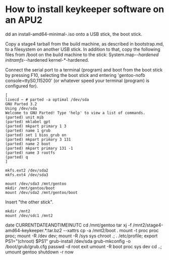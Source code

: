 # How to install keykeeper software on an APU2

dd an install-amd64-minimal-<date>.iso onto a USB stick, the
boot stick.

Copy a stage4 tarball from the build machine, as described in
bootstrap.md, to a filesystem on another USB stick. In addition to
that, copy the following files from /boot on the build machine to the
stick: System.map-*-hardened initramfs-*-hardened kernel-*-hardened.

Connect the serial port to a terminal (program) and boot from the boot
stick by pressing F10, selecting the boot stick and entering
'gentoo-nofb console=ttyS0,115200' (or whatever speed your terminal
(program) is configured for).

    [
    livecd ~ # parted -a optimal /dev/sda
    GNU Parted 3.2
    Using /dev/sda
    Welcome to GNU Parted! Type 'help' to view a list of commands.
    (parted) unit mib
    (parted) mklabel gpt
    (parted) mkpart primary 1 3
    (parted) name 1 grub
    (parted) set 1 bios_grub on
    (parted) mkpart primary 3 131
    (parted) name 2 boot
    (parted) mkpart primary 131 -1
    (parted) name 3 rootfs
    (parted) q
    ]

    mkfs.ext2 /dev/sda2
    mkfs.ext4 /dev/sda3

    mount /dev/sda3 /mnt/gentoo
    mkdir /mnt/gentoo/boot
    mount /dev/sda2 /mnt/gentoo/boot

Insert "the other stick".

    mkdir /mnt2
    mount /dev/sdc1 /mnt2

date CURRENTDATEANDTIMEINUTC
cd /mnt/gentoo
tar xj -f /mnt2/stage4-amd64-keykeeper.*.tar.bz2 --xattrs
cp -a /mnt2/boot .
mount -t proc proc proc; mount -R /dev dev; mount -R /sys sys
chroot .; . /etc/profile; export PS1="(chroot) $PS1"
grub-install /dev/sda
grub-mkconfig -o /boot/grub/grub.cfg
passwd -d root
exit
umount -R boot proc sys dev
cd ..; umount gentoo
shutdown -r now
